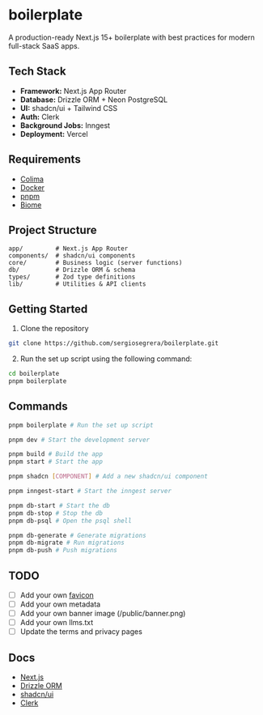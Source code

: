 # boilerplate

A production-ready Next.js 15+ boilerplate with best practices for modern full-stack SaaS apps.

## Tech Stack
- **Framework:** Next.js App Router
- **Database:** Drizzle ORM + Neon PostgreSQL
- **UI:** shadcn/ui + Tailwind CSS
- **Auth:** Clerk
- **Background Jobs:** Inngest
- **Deployment:** Vercel

## Requirements
- [Colima](https://github.com/abiosoft/colima)
- [Docker](https://www.docker.com/)
- [pnpm](https://pnpm.io/)
- [Biome](https://biomejs.dev/)

## Project Structure
```
app/         # Next.js App Router
components/  # shadcn/ui components
core/        # Business logic (server functions)
db/          # Drizzle ORM & schema
types/       # Zod type definitions
lib/         # Utilities & API clients
```

## Getting Started
1. Clone the repository
```bash
git clone https://github.com/sergiosegrera/boilerplate.git
```

2. Run the set up script using the following command:
```bash
cd boilerplate
pnpm boilerplate
```

## Commands

```bash
pnpm boilerplate # Run the set up script

pnpm dev # Start the development server

pnpm build # Build the app
pnpm start # Start the app

pnpm shadcn [COMPONENT] # Add a new shadcn/ui component

pnpm inngest-start # Start the inngest server

pnpm db-start # Start the db
pnpm db-stop # Stop the db
pnpm db-psql # Open the psql shell

pnpm db-generate # Generate migrations
pnpm db-migrate # Run migrations
pnpm db-push # Push migrations
```

## TODO
- [ ] Add your own [favicon](https://realfavicongenerator.net/)
- [ ] Add your own metadata
- [ ] Add your own banner image (/public/banner.png)
- [ ] Add your own llms.txt
- [ ] Update the terms and privacy pages

## Docs
- [Next.js](https://nextjs.org/docs)
- [Drizzle ORM](https://orm.drizzle.team/docs)
- [shadcn/ui](https://ui.shadcn.com/)
- [Clerk](https://clerk.com/docs)
